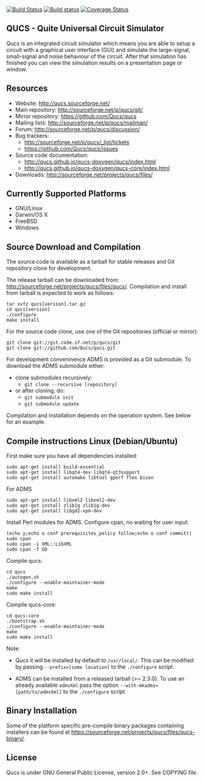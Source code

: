 [![Build Status](https://travis-ci.org/Qucs/qucs.svg?branch=master)](https://travis-ci.org/Qucs/qucs)
[![Build status](https://ci.appveyor.com/api/projects/status/6wm4mmnk59h7soh1/branch/master?svg=true)](https://ci.appveyor.com/project/qucs/qucs/branch/master)
[![Coverage Status](https://img.shields.io/coveralls/Qucs/qucs.svg)](https://coveralls.io/r/Qucs/qucs?branch=master)

## QUCS - Quite Universal Circuit Simulator


Qucs is an integrated circuit simulator which means you are able to setup a circuit with a graphical user interface (GUI) and simulate the large-signal, small-signal and noise behaviour of the circuit. After that simulation has finished you can view the simulation results on a presentation page or window.

## Resources
  - Website: <http://qucs.sourceforge.net/>
  - Main repository: <http://sourceforge.net/p/qucs/git/>
  - Mirror repository: <https://github.com/Qucs/qucs>
  - Mailing lists: <http://sourceforge.net/p/qucs/mailman/>
  - Forum: <http://sourceforge.net/p/qucs/discussion/>
  - Bug trackers:
    - <http://sourceforge.net/p/qucs/_list/tickets>
    - <https://github.com/Qucs/qucs/issues>
  - Source code documentation:
    - <http://qucs.github.io/qucs-doxygen/qucs/index.html>
    - <http://qucs.github.io/qucs-doxygen/qucs-core/index.html>
  - Downloads: <http://sourceforge.net/projects/qucs/files/>

## Currently Supported Platforms
  - GNU/Linux
  - Darwin/OS X
  - FreeBSD
  - Windows

## Source Download and Compilation

The source code is available as a tarball for stable releases and Git repository clone for development.

The release tarball can be downloaded from: <http://sourceforge.net/projects/qucs/files/qucs/>.
Compilation and install from tarball is expected to work as follows:

    tar xvfz qucs[version].tar.gz
    cd qucs[version]
    ./configure
    make install

For the source code clone, use one of the Git repositories (official or mirror):

    git clone git://git.code.sf.net/p/qucs/git
    git clone git://github.com/Qucs/qucs.git

For development conveninence ADMS is provided as a Git submodule.
To download the ADMS submodule either:

   * clone submodules recursively:
     * `git clone --recursive [repository]`
   * or after cloning, do:
     * `git submodule init`
     * `git submodule update`

Compilation and installation depends on the operation system. See below for an example.

## Compile instructions Linux (Debian/Ubuntu)

First make sure you have all dependencies installed:

    sudo apt-get install build-essential
    sudo apt-get install libqt4-dev libqt4-qt3support
    sudo apt-get install automake libtool gperf flex bison

For ADMS

    sudo apt-get install libxml2 libxml2-dev
    sudo apt-get install zlib1g zlib1g-dev
    sudo apt-get install libgd2-xpm-dev

Install Perl modules for ADMS. Configure cpan, no waiting for user input.

    (echo y;echo o conf prerequisites_policy follow;echo o conf commit)| sudo cpan
    sudo cpan -i XML::LibXML
    sudo cpan -f GD

Compile qucs:

    cd qucs
    ./autogen.sh
    ./configure --enable-maintainer-mode
    make
    sudo make install

Compile qucs-core:

    cd qucs-core
    ./bootstrap.sh
    ./configure --enable-maintainer-mode
    make
    sudo make install

Note:

 * Qucs it will be installed by default to `/usr/local/`. This can be modified by passing `--prefix=[some location]` to the `./configure` script.

 * ADMS can be installed from a released tarball (>= 2.3.0). To use an already available `admsXml` pass the option `--with-mkadms=[path/to/admsXml]` to the `./configure` script


## Binary Installation

Some of the platform specific pre-compile binary packages containing installers can be found at <https://sourceforge.net/projects/qucs/files/qucs-binary/>.

## License

Qucs is under GNU General Public License, version 2.0+. See COPYING file.
